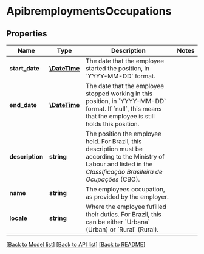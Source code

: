 # ApibremploymentsOccupations

## Properties
Name | Type | Description | Notes
------------ | ------------- | ------------- | -------------
**start_date** | [**\DateTime**](\DateTime.md) | The date that the employee started the position, in &#x60;YYYY-MM-DD&#x60; format. | 
**end_date** | [**\DateTime**](\DateTime.md) | The date that the employee stopped working in this position, in &#x60;YYYY-MM-DD&#x60; format. If &#x60;null&#x60;, this means that the employee is still holds this position. | 
**description** | **string** | The position the employee held. For Brazil, this description must be according to the Ministry of Labour and listed in the *Classificação Brasileira de Ocupações* (CBO). | 
**name** | **string** | The employees occupation, as provided by the employer. | 
**locale** | **string** | Where the employee fufilled their duties. For Brazil, this can be either &#x60;Urbana&#x60; (Urban) or &#x60;Rural&#x60; (Rural). | 

[[Back to Model list]](../../README.md#documentation-for-models) [[Back to API list]](../../README.md#documentation-for-api-endpoints) [[Back to README]](../../README.md)

